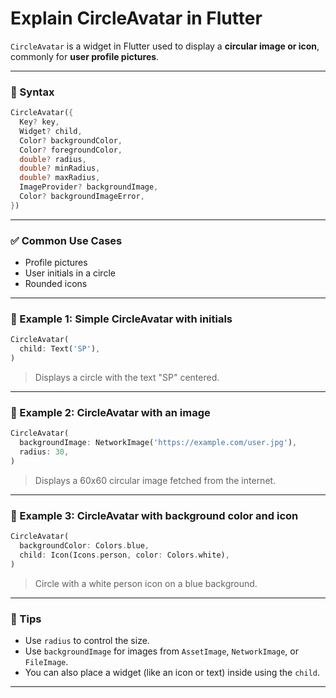 # Explain CircleAvatar in Flutter

`CircleAvatar` is a widget in Flutter used to display a **circular image or icon**, commonly for **user profile pictures**.

---

### 📌 Syntax

```dart
CircleAvatar({
  Key? key,
  Widget? child,
  Color? backgroundColor,
  Color? foregroundColor,
  double? radius,
  double? minRadius,
  double? maxRadius,
  ImageProvider? backgroundImage,
  Color? backgroundImageError,
})
```

---

### ✅ Common Use Cases

* Profile pictures
* User initials in a circle
* Rounded icons

---

### 📘 Example 1: Simple CircleAvatar with initials

```dart
CircleAvatar(
  child: Text('SP'),
)
```

> Displays a circle with the text "SP" centered.

---

### 📘 Example 2: CircleAvatar with an image

```dart
CircleAvatar(
  backgroundImage: NetworkImage('https://example.com/user.jpg'),
  radius: 30,
)
```

> Displays a 60x60 circular image fetched from the internet.

---

### 📘 Example 3: CircleAvatar with background color and icon

```dart
CircleAvatar(
  backgroundColor: Colors.blue,
  child: Icon(Icons.person, color: Colors.white),
)
```

> Circle with a white person icon on a blue background.

---

### 🎯 Tips

* Use `radius` to control the size.
* Use `backgroundImage` for images from `AssetImage`, `NetworkImage`, or `FileImage`.
* You can also place a widget (like an icon or text) inside using the `child`.

---
